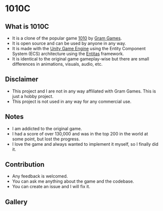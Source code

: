 # 1010C

## What is 1010C
- It is a clone of the popular game [1010](https://apps.apple.com/us/app/1010-block-puzzle-game/id911793120) by [Gram Games](http://gram.gs/).
- It is open source and can be used by anyone in any way.
- It is made with the [Unity Game Engine](https://unity.com/) using the Entity Component System (ECS) architecture using the [Entitas](https://github.com/sschmid/Entitas-CSharp) framework.
- It is identical to the original game gameplay-wise but there are small differences in animations, visuals, audio, etc.

## Disclaimer
- This project and I are not in any way affiliated with Gram Games. This is just a hobby project.
- This project is not used in any way for any commercial use.

## Notes
- I am addicted to the original game.
- I had a score of over 130,000 and was in the top 200 in the world at some point, but lost the progress.
- I love the game and always wanted to implement it myself, so I finally did it.

## Contribution
- Any feedback is welcomed.
- You can ask me anything about the game and the codebase.
- You can create an issue and I will fix it.

## Gallery

